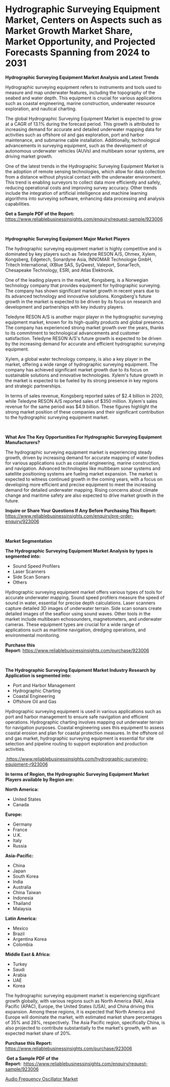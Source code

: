 <p><h1>Hydrographic Surveying Equipment Market, Centers on Aspects such as Market Growth Market Share, Market Opportunity, and Projected Forecasts Spanning from 2024 to 2031</h1></p><p><strong>Hydrographic Surveying Equipment Market Analysis and Latest Trends</strong></p>
<p><p>Hydrographic surveying equipment refers to instruments and tools used to measure and map underwater features, including the topography of the seabed and water depth. This equipment is crucial for various applications such as coastal engineering, marine construction, underwater resource exploration, and nautical charting.</p><p>The global Hydrographic Surveying Equipment Market is expected to grow at a CAGR of 13.1% during the forecast period. This growth is attributed to increasing demand for accurate and detailed underwater mapping data for activities such as offshore oil and gas exploration, port and harbor maintenance, and submarine cable installation. Additionally, technological advancements in surveying equipment, such as the development of autonomous underwater vehicles (AUVs) and multibeam sonar systems, are driving market growth.</p><p>One of the latest trends in the Hydrographic Surveying Equipment Market is the adoption of remote sensing technologies, which allow for data collection from a distance without physical contact with the underwater environment. This trend is enabling surveyors to collect data more efficiently and safely, reducing operational costs and improving survey accuracy. Other trends include the integration of artificial intelligence and machine learning algorithms into surveying software, enhancing data processing and analysis capabilities.</p></p>
<p><strong>Get a Sample PDF of the Report:&nbsp;</strong> <a href="https://www.reliablebusinessinsights.com/enquiry/request-sample/923006">https://www.reliablebusinessinsights.com/enquiry/request-sample/923006</a></p>
<p>&nbsp;</p>
<p><strong>Hydrographic Surveying Equipment Major Market Players</strong></p>
<p><p>The hydrographic surveying equipment market is highly competitive and is dominated by key players such as Teledyne RESON A/S, Ohmex, Xylem, Kongsberg, Edgetech, Sonardyne Asia, INNOMAR Technologie GmbH, Tritech International, iXBlue SAS, SyQwest, Valeport, SonarTech, Chesapeake Technology, ESRI, and Atlas Elektronik.</p><p>One of the leading players in the market, Kongsberg, is a Norwegian technology company that provides equipment for hydrographic surveying. The company has shown significant market growth in recent years due to its advanced technology and innovative solutions. Kongsberg's future growth in the market is expected to be driven by its focus on research and development and partnerships with key industry players.</p><p>Teledyne RESON A/S is another major player in the hydrographic surveying equipment market, known for its high-quality products and global presence. The company has experienced strong market growth over the years, thanks to its commitment to technological advancements and customer satisfaction. Teledyne RESON A/S's future growth is expected to be driven by the increasing demand for accurate and efficient hydrographic surveying equipment.</p><p>Xylem, a global water technology company, is also a key player in the market, offering a wide range of hydrographic surveying equipment. The company has achieved significant market growth due to its focus on sustainable solutions and innovative technologies. Xylem's future growth in the market is expected to be fueled by its strong presence in key regions and strategic partnerships.</p><p>In terms of sales revenue, Kongsberg reported sales of $2.4 billion in 2020, while Teledyne RESON A/S reported sales of $350 million. Xylem's sales revenue for the same period was $4.9 billion. These figures highlight the strong market position of these companies and their significant contribution to the hydrographic surveying equipment market.</p></p>
<p>&nbsp;</p>
<p><strong>What Are The Key Opportunities For Hydrographic Surveying Equipment Manufacturers?</strong></p>
<p><p>The hydrographic surveying equipment market is experiencing steady growth, driven by increasing demand for accurate mapping of water bodies for various applications such as coastal engineering, marine construction, and navigation. Advanced technologies like multibeam sonar systems and satellite positioning systems are fueling market expansion. The market is expected to witness continued growth in the coming years, with a focus on developing more efficient and precise equipment to meet the increasing demand for detailed underwater mapping. Rising concerns about climate change and maritime safety are also expected to drive market growth in the future.</p></p>
<p><strong>Inquire or Share Your Questions If Any Before Purchasing This Report:</strong> <a href="https://www.reliablebusinessinsights.com/enquiry/pre-order-enquiry/923006">https://www.reliablebusinessinsights.com/enquiry/pre-order-enquiry/923006</a></p>
<p>&nbsp;</p>
<p><strong>Market Segmentation</strong></p>
<p><strong>The Hydrographic Surveying Equipment Market Analysis by types is segmented into:</strong></p>
<p><ul><li>Sound Speed Profilers</li><li>Laser Scanners</li><li>Side Scan Sonars</li><li>Others</li></ul></p>
<p><p>Hydrographic surveying equipment market offers various types of tools for accurate underwater mapping. Sound speed profilers measure the speed of sound in water, essential for precise depth calculations. Laser scanners capture detailed 3D images of underwater terrain. Side scan sonars create detailed images of the seafloor using sound waves. Other tools in the market include multibeam echosounders, magnetometers, and underwater cameras. These equipment types are crucial for a wide range of applications such as maritime navigation, dredging operations, and environmental monitoring.</p></p>
<p><strong>Purchase this Report:&nbsp;</strong><a href="https://www.reliablebusinessinsights.com/purchase/923006">https://www.reliablebusinessinsights.com/purchase/923006</a></p>
<p>&nbsp;</p>
<p><strong>The Hydrographic Surveying Equipment Market Industry Research by Application is segmented into:</strong></p>
<p><ul><li>Port and Harbor Management</li><li>Hydrographic Charting</li><li>Coastal Engineering</li><li>Offshore Oil and Gas</li></ul></p>
<p><p>Hydrographic surveying equipment is used in various applications such as port and harbor management to ensure safe navigation and efficient operations. Hydrographic charting involves mapping out underwater terrain for navigation purposes. Coastal engineering uses this equipment to assess coastal erosion and plan for coastal protection measures. In the offshore oil and gas market, hydrographic surveying equipment is essential for site selection and pipeline routing to support exploration and production activities.</p></p>
<p><a href="https://www.reliablebusinessinsights.com/hydrographic-surveying-equipment-r923006">&nbsp;https://www.reliablebusinessinsights.com/hydrographic-surveying-equipment-r923006</a></p>
<p><strong>In terms of Region, the Hydrographic Surveying Equipment Market Players available by Region are:</strong></p>
<p>
    <p> <strong> North America: </strong>
        <ul>
            <li>United States</li>
            <li>Canada</li>
        </ul>
        </p> 
    <p> <strong> Europe: </strong>
        <ul>
            <li>Germany</li>
            <li>France</li>
            <li>U.K.</li>
            <li>Italy</li>
            <li>Russia</li>
        </ul>
        </p> 
    <p> <strong> Asia-Pacific: </strong>
        <ul>
            <li>China</li>
            <li>Japan</li>
            <li>South Korea</li>
            <li>India</li>
            <li>Australia</li>
            <li>China Taiwan</li>
            <li>Indonesia</li>
            <li>Thailand</li>
            <li>Malaysia</li>
        </ul>
        </p> 
    <p> <strong> Latin America: </strong>
        <ul>
            <li>Mexico</li>
            <li>Brazil</li>
            <li>Argentina Korea</li>
            <li>Colombia</li>
        </ul>
        </p> 
    <p> <strong> Middle East & Africa: </strong>
        <ul>
            <li>Turkey</li>
            <li>Saudi</li>
            <li>Arabia</li>
            <li>UAE</li>
            <li>Korea</li>
        </ul>
    </p>
    </p>
<p><p>The hydrographic surveying equipment market is experiencing significant growth globally, with various regions such as North America (NA), Asia Pacific (APAC), Europe, the United States (USA), and China driving this expansion. Among these regions, it is expected that North America and Europe will dominate the market, with estimated market share percentages of 35% and 28%, respectively. The Asia Pacific region, specifically China, is also projected to contribute substantially to the market's growth, with an expected market share of 20%.</p></p>
<p><strong>Purchase this Report: </strong><a href="https://www.reliablebusinessinsights.com/purchase/923006">https://www.reliablebusinessinsights.com/purchase/923006</a></p>
<p>&nbsp;<strong>Get a Sample PDF of the Report:&nbsp;&nbsp;</strong><a href="https://www.reliablebusinessinsights.com/enquiry/request-sample/923006">https://www.reliablebusinessinsights.com/enquiry/request-sample/923006</a></p>
<p><strong></strong></p>
<p><p><a href="https://github.com/LiamKanenood/Market-Research-Report-List-1/blob/main/audio-frequency-oscillator-market.md">Audio Frequency Oscillator Market</a></p></p>